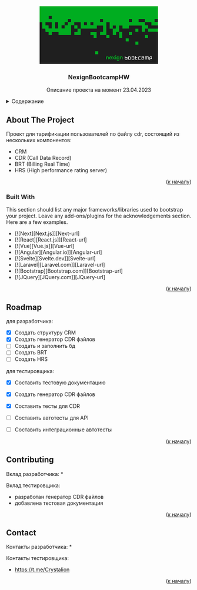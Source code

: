 <a name="readme-top"></a>
<!-- PROJECT LOGO -->
<br />
<div align="center">
  <a href="https://github.com/pwa4owski/NexignBootcampHW/tree/CDR">
    <img src="images/bootcamp.png" alt="Logo">
  </a>

  <h3 align="center">NexignBootcampHW</h3>
   <p align="center">
    Описание проекта на момент 23.04.2023</p>
</div>



<!-- TABLE OF CONTENTS -->
<details>
  <summary>Содержание</summary>
  <ol>
    <li>
      <a href="#about-the-project">О проекте</a>
      <ul>
        <li><a href="#built-with">Сделано с помощью</a></li>
      </ul>
    </li>
    <li><a href="#roadmap">Roadmap</a></li>
    <li><a href="#contributing">Вклад участников</a></li>
    <li><a href="#contact">Контакты</a>
    </li>
  </ol>
</details>



<!-- ABOUT THE PROJECT -->
## About The Project

Проект для тарификации пользователей по файлу cdr, состоящий из нескольких компонентов:
* CRM
* CDR (Call Data Record)
* BRT (Billing Real Time)
* HRS (High performance rating server)

<p align="right">(<a href="#readme-top">к началу</a>)</p>



### Built With

This section should list any major frameworks/libraries used to bootstrap your project. Leave any add-ons/plugins for the acknowledgements section. Here are a few examples.

* [![Next][Next.js]][Next-url]
* [![React][React.js]][React-url]
* [![Vue][Vue.js]][Vue-url]
* [![Angular][Angular.io]][Angular-url]
* [![Svelte][Svelte.dev]][Svelte-url]
* [![Laravel][Laravel.com]][Laravel-url]
* [![Bootstrap][Bootstrap.com]][Bootstrap-url]
* [![JQuery][JQuery.com]][JQuery-url]

<p align="right">(<a href="#readme-top">к началу</a>)</p>


<!-- ROADMAP -->
## Roadmap

для разработчика:
- [x] Создать структуру CRM
- [x] Создать генератор CDR файлов
- [ ] Создать и заполнить бд
- [ ] Создать BRT 
- [ ] Создать HRS

для тестировщика:
- [x] Составить тестовую документацию
- [x] Создать генератор CDR файлов
- [x] Составить тесты для CDR
- [ ] Составить автотесты для API
- [ ] Составить интеграционные автотесты


<p align="right">(<a href="#readme-top">к началу</a>)</p>



<!-- CONTRIBUTING -->
## Contributing

Вклад разработчика:
*

Вклад тестировщика:
* разработан генератор CDR файлов
* добавлена тестовая документация

<p align="right">(<a href="#readme-top">к началу</a>)</p>

<!-- CONTACT -->
## Contact

Контакты разработчика:
*

Контакты тестировщика:
* https://t.me/Crystalion

<p align="right">(<a href="#readme-top">к началу</a>)</p>


